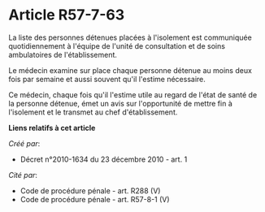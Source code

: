 # Article R57-7-63

La liste des personnes détenues placées à l'isolement est communiquée quotidiennement à l'équipe de l'unité de consultation
et de soins ambulatoires de l'établissement. 

Le médecin examine sur place chaque personne détenue au moins deux fois par semaine et aussi souvent qu'il l'estime
nécessaire. 

Ce médecin, chaque fois qu'il l'estime utile au regard de l'état de santé de la personne détenue, émet un avis sur
l'opportunité de mettre fin à l'isolement et le transmet au chef d'établissement.

**Liens relatifs à cet article**

_Créé par_:

  - Décret n°2010-1634 du 23 décembre 2010 - art. 1

_Cité par_:

  - Code de procédure pénale - art. R288 (V)
  - Code de procédure pénale - art. R57-8-1 (V)
